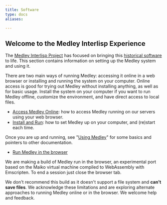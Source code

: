 ```yaml
---
title: Software
type: docs
aliases:

---
```

## Welcome to the Medley Interlisp Experience

The [Medley Interlisp Project](/project) has focused on bringing this [historical software](/history) to life. This section contains information on setting up the Medley system and using it.

There are two main ways of running Medley: accessing it online in a web browser or installing and running the system on your computer. Online access is good for trying out Medley without installing anything, as well as for basic usage. Install the system on your computer if you want to run Medley offline, customize the environment, and have direct access to local files.

* [Access Medley Online](access-online): how to access Medley running on our servers using your web browser. 
* [Install and Run](install-and-run): how to set Medley up on your computer, and (re)start each time.

Once you are up and running, see "[Using Medley](using-medley)" for some basics and pointers to other documentation.

* [Run Medley in the browser](http://wasm.interlisp.org/medley.html)

We are making a build of Medley run in the browser, an experimental port based on the Maiko virtual machine compiled to WebAssembly with Emscripten. To end a session just close the browser tab.

We don't recommend this build as it doesn't support a file system and **can't save files**. We acknowledge these limitations and are exploring alternate approaches to running Medley online or in the browser. We welcome help and feedback.
